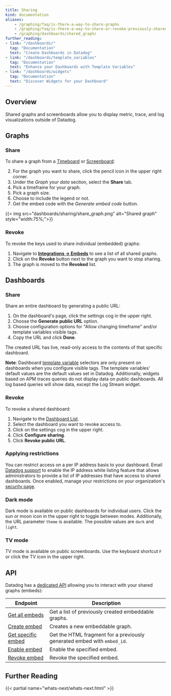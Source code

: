 ```yaml
---
title: Sharing
kind: documentation
aliases:
    - /graphing/faq/is-there-a-way-to-share-graphs
    - /graphing/faq/is-there-a-way-to-share-or-revoke-previously-shared-graphs
    - /graphing/dashboards/shared_graph/
further_reading:
- link: "/dashboards/"
  tag: "Documentation"
  text: "Create Dashboards in Datadog"
- link: "/dashboards/template_variables"
  tag: "Documentation"
  text: "Enhance your Dashboards with Template Variables"
- link: "/dashboards/widgets"
  tag: "Documentation"
  text: "Discover Widgets for your Dashboard"
---
```


## Overview

Shared graphs and screenboards allow you to display metric, trace, and log visualizations outside of Datadog.

## Graphs

### Share

To share a graph from a [Timeboard][1] or [Screenboard][2]:

2. For the graph you want to share, click the pencil icon in the upper right corner.
3. Under the *Graph your data* section, select the **Share** tab.
4. Pick a timeframe for your graph.
5. Pick a graph size.
6. Choose to include the legend or not.
7. Get the embed code with the *Generate embed code* button.

{{< img src="dashboards/sharing/share_graph.png" alt="Shared graph"  style="width:75%;">}}

### Revoke

To revoke the keys used to share individual (embedded) graphs:

1. Navigate to [**Integrations -> Embeds**][3] to see a list of all shared graphs.
2. Click on the **Revoke** button next to the graph you want to stop sharing.
3. The graph is moved to the **Revoked** list.

## Dashboards 

### Share

Share an entire dashboard by generating a public URL:

1. On the dashboard's page, click the settings cog in the upper right.
2. Choose the **Generate public URL** option.
3. Choose configuration options for "Allow changing timeframe" and/or template variables visible tags.
4. Copy the URL and click **Done**.

The created URL has live, read-only access to the contents of that specific dashboard.

**Note**: Dashboard [template variable][4] selectors are only present on dashboards when you configure visible tags. The template variables' default values are the default values set in Datadog. Additionally, widgets based on APM traces queries do not display data on public dashboards. All log based queries will show data, except the Log Stream widget.

### Revoke

To revoke a shared dashboard:

1. Navigate to the [Dashboard List][5].
2. Select the dashboard you want to revoke access to.
3. Click on the settings cog in the upper right.
4. Click **Configure sharing**.
5. Click **Revoke public URL**.

### Applying restrictions

You can restrict access on a per IP address basis to your dashboard. Email [Datadog support][6] to enable the IP address white listing feature that allows administrators to provide a list of IP addresses that have access to shared dashboards. Once enabled, manage your restrictions on your organization's [security page][7].

### Dark mode

Dark mode is available on public dashboards for individual users. Click the sun or moon icon in the upper right to toggle between modes. Additionally, the URL parameter `theme` is available. The possible values are `dark` and `light`.

### TV mode

TV mode is available on public screenboards. Use the keyboard shortcut `F` or click the TV icon in the upper right.

## API

Datadog has a [dedicated API][8] allowing you to interact with your shared graphs (embeds):

| Endpoint                 | Description                                                             |
|--------------------------|-------------------------------------------------------------------------|
| [Get all embeds][9]     | Get a list of previously created embeddable graphs.                     |
| [Create embed][10]       | Creates a new embeddable graph.                                         |
| [Get specific embed][11] | Get the HTML fragment for a previously generated embed with `embed_id`. |
| [Enable embed][12]       | Enable the specified embed.                                             |
| [Revoke embed][13]       | Revoke the specified embed.                                             |

## Further Reading

{{< partial name="whats-next/whats-next.html" >}}

[1]: /dashboards/timeboard/
[2]: /dashboards/screenboard/
[3]: https://app.datadoghq.com/account/settings#embeds
[4]: /dashboards/template_variables/
[5]: https://app.datadoghq.com/dashboard/lists
[6]: /help/
[7]: https://app.datadoghq.com/account/org_security
[8]: /api/?lang=python#embeddable-graphs
[9]: /api/?lang=python#get-all-embeds
[10]: /api/?lang=python#create-embed
[11]: /api/?lang=python#get-specific-embed
[12]: /api/?lang=python#enable-embed
[13]: /api/?lang=python#revoke-embed
